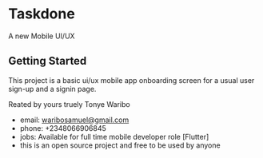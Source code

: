 # Taskdone

A new Mobile UI/UX

## Getting Started

This project is a basic ui/ux mobile app onboarding screen for a usual user sign-up and a signin page.

Reated by yours truely Tonye Waribo

- email: waribosamuel@gmail.com
- phone: +2348066906845
- jobs: Available for full time mobile developer role [Flutter]
- this is an open source project and free to be used by anyone

